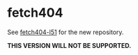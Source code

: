 # fetch404
See [fetch404-l51](https://github.com/fetch404/fetch404-l51) for the new repository.

**THIS VERSION WILL NOT BE SUPPORTED.**
